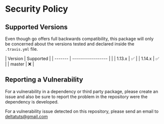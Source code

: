 # Security Policy

## Supported Versions

Even though go offers full backwards compatibility, this package will only be concerned about the versions tested and 
declared inside the `.travis.yml` file.

| Version | Supported          |
| ------- | ------------------ |             |
| 1.13.x   | :white_check_mark: |
| 1.14.x   | :white_check_mark: |
| master   | :x:                |

## Reporting a Vulnerability

For a vulnerability in a dependency or third party package, please create an issue and also be sure to report the problem in the repository
were the dependency is developed.

For a vulnerability issue detected on this repository, please send an email to [deltatuts@gmail.com](mailto:deltatuts@gmail.com)
